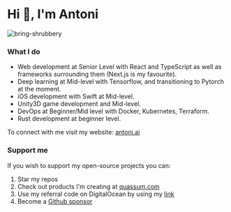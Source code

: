 # Hi 👋, I'm Antoni

<p align="left"> <img src="https://komarev.com/ghpvc/?username=bring-shrubbery&label=Profile%20views&color=0e75b6&style=flat" alt="bring-shrubbery" /> </p>

### What I do

- Web development at Senior Level with React and TypeScript as well as frameworks surrounding them (Next.js is my favourite).
- Deep learning at Mid-level with Tensorflow, and transitioning to Pytorch at the moment.
- iOS development with Swift at Mid-level.
- Unity3D game development and Mid-level.
- DevOps at Beginner/Mid level with Docker, Kubernetes, Terraform.
- Rust development at beginner level.

To connect with me visit my website: [antoni.ai](https://antoni.ai/)

### Support me

If you wish to support my open-source projects you can:

1. Star my repos
2. Check out products I'm creating at [quassum.com](https://quassum.com)
3. Use my referral code on DigitalOcean by using my [link](https://m.do.co/c/8a7c7ededdf2)
4. Become a [Github sponsor](https://github.com/sponsors/bring-shrubbery)

